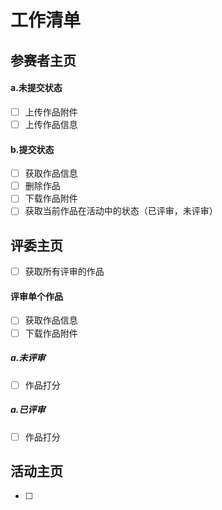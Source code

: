 # 工作清单


## 参赛者主页
#### a.未提交状态
- [ ] 上传作品附件
- [ ] 上传作品信息
#### b.提交状态
- [ ] 获取作品信息
- [ ] 删除作品
- [ ] 下载作品附件
- [ ] 获取当前作品在活动中的状态（已评审，未评审）

## 评委主页
- [ ] 获取所有评审的作品
#### 评审单个作品
- [ ] 获取作品信息
- [ ] 下载作品附件
##### a.未评审
- [ ] 作品打分
##### a.已评审
- [ ] 作品打分

##  活动主页
- [ ] 

